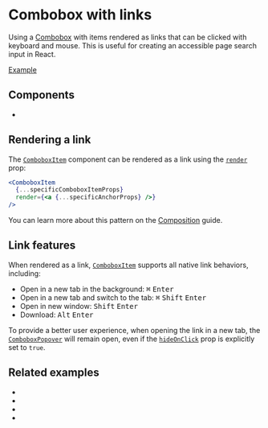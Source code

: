 # Combobox with links

<div data-description>

Using a [Combobox](/components/combobox) with items rendered as links that can be clicked with keyboard and mouse. This is useful for creating an accessible page search input in React.

</div>

<a href="./index.tsx" data-playground>Example</a>

## Components

<div data-cards="components">

- [](/components/combobox)

</div>

## Rendering a link

The [`ComboboxItem`](/reference/combobox-item) component can be rendered as a link using the [`render`](/apis/combobox-item#render) prop:

```jsx "render"
<ComboboxItem
  {...specificComboboxItemProps}
  render={<a {...specificAnchorProps} />}
/>
```

You can learn more about this pattern on the [Composition](/guide/composition) guide.

## Link features

When rendered as a link, [`ComboboxItem`](/reference/combobox-item) supports all native link behaviors, including:

- Open in a new tab in the background: <span class="whitespace-nowrap"><kbd>⌘</kbd> <kbd>Enter</kbd></span>
- Open in a new tab and switch to the tab: <span class="whitespace-nowrap"><kbd>⌘</kbd> <kbd>Shift</kbd> <kbd>Enter</kbd></span>
- Open in new window: <span class="whitespace-nowrap"><kbd>Shift</kbd> <kbd>Enter</kbd></span>
- Download: <span class="whitespace-nowrap"><kbd>Alt</kbd> <kbd>Enter</kbd></span>

<aside data-type="note" title="Hide on click">

To provide a better user experience, when opening the link in a new tab, the [`ComboboxPopover`](/reference/combobox-popover) will remain open, even if the [`hideOnClick`](/reference/combobox-item#hideonclick) prop is explicitly set to `true`.

</aside>

## Related examples

<div data-cards="examples">

- [](/examples/combobox-animated)
- [](/examples/combobox-group)
- [](/examples/combobox-cancel)
- [](/examples/combobox-disclosure)

</div>
